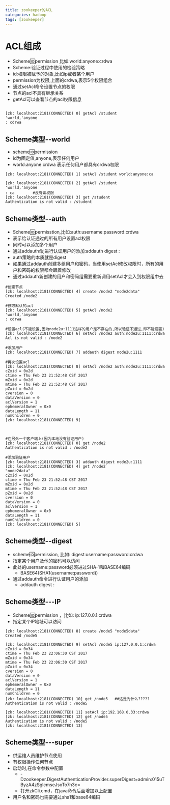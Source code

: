 ```yaml
---
title: zookeeper的ACL
categories: hadoop   
tags: [zookeeper]
---
```



# ACL组成
*	Scheme:id:permission 比如:world:anyone:crdwa
*	Scheme:验证过程中使用的检验策略
*	id:权限被赋予的对象,比如ip或者某个用户
*	permission为权限,上面的crdwa,表示5个权限组合
*	通过setAcl命令设置节点的权限
*	节点的acl不具有继承关系
*	getAcl可以查看节点的acl权限信息

```

[zk: localhost:2181(CONNECTED) 0] getAcl /student
'world,'anyone
: cdrwa

```

## Scheme类型--world
*	scheme:id:permission
*	id为固定值,anyone,表示任何用户
*	world:anyone:crdwa	表示任何用户都具有crdwa权限

```
[zk: localhost:2181(CONNECTED) 1] setAcl /student world:anyone:ca

[zk: localhost:2181(CONNECTED) 2] getAcl /student
'world,'anyone
: ca		#没有读权限
[zk: localhost:2181(CONNECTED) 3] get /student
Authentication is not valid : /student
```

## Scheme类型--auth
* Scheme:id:permisstion,比如:auth:username:password:crdwa
* 表示给认证通过的所有用户设置acl权限
* 同时可以添加多个用户
* 通过addauth命ј进行认证用户的添加:addauth digest <username>:<password>
* auth策略的本质就是digest
* 如果通过addauth创建多组用户和密码，当使用setAcl修改权限时，所有的用户和密码的权限都会跟着修改
* 通过addauth新创建的用户和密码组需要重新调用setAcl才会入到权限组中去

```
#创建节点
[zk: localhost:2181(CONNECTED) 4] create /node2 "node2data"
Created /node2

#获取默认的acl
[zk: localhost:2181(CONNECTED) 5] getAcl /node2
'world,'anyone
: cdrwa

#设置acl(不能设置,因为node2u:1111这样的用户是不存在的,所以验证不通过,即不能设置)
[zk: localhost:2181(CONNECTED) 6] setAcl /node2 auth:node2u:1111:crdwa
Acl is not valid : /node2

#添加用户
[zk: localhost:2181(CONNECTED) 7] addauth digest node2u:1111

#再次设置acl
[zk: localhost:2181(CONNECTED) 8] setAcl /node2 auth:node2u:1111:crdwa
cZxid = 0x2d
ctime = Thu Feb 23 21:52:48 CST 2017
mZxid = 0x2d
mtime = Thu Feb 23 21:52:48 CST 2017
pZxid = 0x2d
cversion = 0
dataVersion = 0
aclVersion = 1
ephemeralOwner = 0x0
dataLength = 11
numChildren = 0
[zk: localhost:2181(CONNECTED) 9]



#在另外一个客户端上(因为本地没有验证用户)
[zk: localhost:2181(CONNECTED) 0] get /node2
Authentication is not valid : /node2

#添加验证用户
[zk: localhost:2181(CONNECTED) 3] addauth digest node2u:1111
[zk: localhost:2181(CONNECTED) 4] get /node2
"node2data"
cZxid = 0x2d
ctime = Thu Feb 23 21:52:48 CST 2017
mZxid = 0x2d
mtime = Thu Feb 23 21:52:48 CST 2017
pZxid = 0x2d
cversion = 0
dataVersion = 0
aclVersion = 1
ephemeralOwner = 0x0
dataLength = 11
numChildren = 0
[zk: localhost:2181(CONNECTED) 5]

```



## Scheme类型--digest
* scheme:id:permission, 比如: digest:username:password:crdwa
* 指定某个用户及他的密码可以访问
* 此处的username:password必须进过SHA-1和BASE64编码
	* BASE64(SHA1(username:password))
* 通过addauth命令进行认证用户的添加
	* addauth digest <username>:<password>


## Scheme类型---IP
* Scheme:id:permission ，比如: ip:127.0.0.1:crdwa
* 指定某个IP地址可以访问

```
[zk: localhost:2181(CONNECTED) 8] create /node5 "node5data"
Created /node5

[zk: localhost:2181(CONNECTED) 9] setAcl /node5 ip:127.0.0.1:crdwa
cZxid = 0x34
ctime = Thu Feb 23 22:06:30 CST 2017
mZxid = 0x34
mtime = Thu Feb 23 22:06:30 CST 2017
pZxid = 0x34
cversion = 0
dataVersion = 0
aclVersion = 1
ephemeralOwner = 0x0
dataLength = 11
numChildren = 0
[zk: localhost:2181(CONNECTED) 10] get /node5	##这是为什么?????
Authentication is not valid : /node5

[zk: localhost:2181(CONNECTED) 11] setAcl ip:192.168.0.33:crdwa
[zk: localhost:2181(CONNECTED) 12] get /node5
Authentication is not valid : /node5
[zk: localhost:2181(CONNECTED) 13]
```




## Scheme类型---super
* 供运维人员维护节点使用
* 有权限操作任何节点
* 启动时,在命令参数中配置
	* -Dzookeeper.DigestAuthenticationProvider.superDigest=admin:015uTByzA4zSglcmseJsxTo7n3c=
	* 打开zkCli.cmd，在java命令后面增加以上配置
* 用户名和密码也需要通过sha1和base64编码
